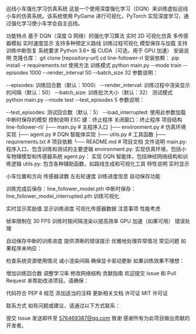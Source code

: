 巡线小车强化学习仿真系统
这是一个使用深度强化学习（DQN）来训练虚拟巡线小车的仿真系统。该系统使用 PyGame 进行可视化，PyTorch 实现深度学习，通过强化学习使小车学会自主巡线。

功能特点
基于 DQN（深度 Q 网络）的强化学习算法
实时 2D 可视化仿真
多传感器模拟
实时速度显示
支持多种预定义路线
训练过程可视化
模型保存与加载
支持训练中断恢复
系统要求
Python 3.6+ 版
CUDA（可选，用于 GPU 加速）
安装说明
克隆仓库：
git clone [repository-url]
cd line-follower-rl
安装依赖：
pip install -r requirements.txt
使用方法
训练模式
python main.py --mode train --episodes 1000 --render_interval 50 --batch_size 32
参数说明：

--episodes: 训练回合数（默认：1000）
--render_interval: 训练过程中渲染显示的间隔（默认：50）
--batch_size: 训练批次大小（默认：32）
测试模式
python main.py --mode test --test_episodes 5
参数说明：

--test_episodes: 测试回合数（默认：5）
--load_interrupted: 使用此参数加载中断时保存的模型
控制说明
ESC 键：终止程序
关闭窗口：终止程序
项目结构
line-follower-rl/
├── main.py          # 主程序入口
├── environment.py   # 仿真环境实现
├── agent.py         # DQN 智能体实现
├── utils.py         # 工具函数
├── requirements.txt # 项目依赖
└── README.md       # 项目文档
文件说明
main.py: 程序入口，包含训练和测试的主要逻辑
environment.py: 实现仿真环境，包括小车物理模型和传感器系统
agent.py： 实现 DQN 智能体，包括神经网络结构和训练逻辑
utils.py: 包含各种辅助函数，如路线生成和可视化工具
特性说明
实时显示

小车位置和方向
传感器读数
左右轮速度
训练进度信息
自动保存功能

训练完成后保存：line_follower_model.pth
中断时保存：line_follower_model_interrupted.pth
训练可视化

实时显示奖励值
显示训练进度
可视化传感器数据
注意事项
性能考虑

帧率限制在 30 FPS
训练时按间隔渲染以提高效率
GPU 加速（如果可用）
错误处理

自动保存中断的训练进度
提供清晰的错误提示
优雅地处理异常情况
常见问题
如果程序未响应：

检查系统资源使用情况
减小渲染间隔
确保显卡驱动更新
如果训练效果不理想：

增加训练回合数
调整学习率
修改网络结构
贡献指南
欢迎提交 Issue 和 Pull Request 来帮助改进项目。请确保：

代码符合 PEP 8 规范
添加适当的注释
更新相关文档
许可证
MIT 许可证

联系方式
如有问题或建议，请通过以下方式联系：

提交 Issue
发送邮件至 576469387@qq.com
致谢
感谢所有为此项目做出贡献的开发者。
